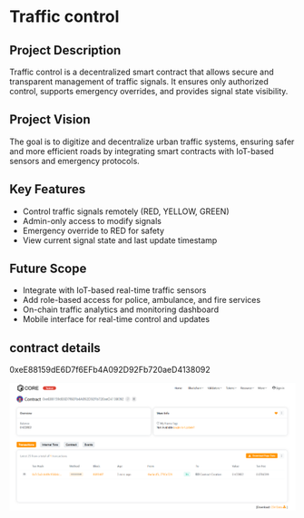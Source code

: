# Traffic control

## Project Description

Traffic control is a decentralized smart contract that allows secure and transparent management of traffic signals. It ensures only authorized control, supports emergency overrides, and provides signal state visibility.

## Project Vision

The goal is to digitize and decentralize urban traffic systems, ensuring safer and more efficient roads by integrating smart contracts with IoT-based sensors and emergency protocols.

## Key Features

- Control traffic signals remotely (RED, YELLOW, GREEN)
- Admin-only access to modify signals
- Emergency override to RED for safety
- View current signal state and last update timestamp

## Future Scope

- Integrate with IoT-based real-time traffic sensors
- Add role-based access for police, ambulance, and fire services
- On-chain traffic analytics and monitoring dashboard
- Mobile interface for real-time control and updates

## contract details
0xeE88159dE6D7f6EFb4A092D92Fb720aeD4138092

![alt text](image.png)

